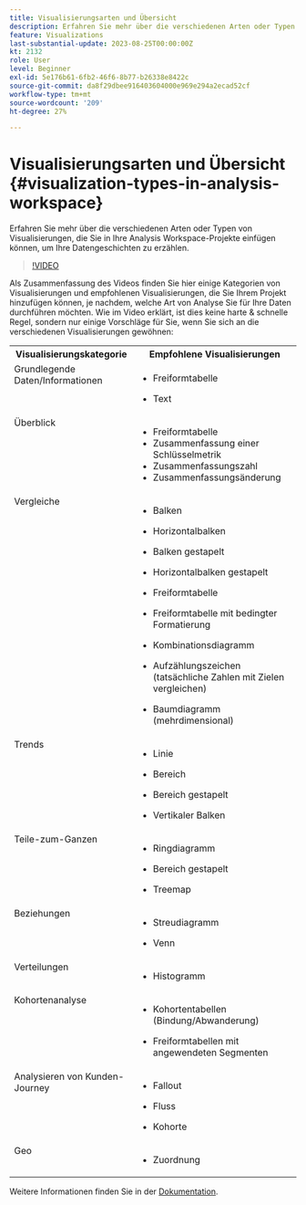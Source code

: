```yaml
---
title: Visualisierungsarten und Übersicht
description: Erfahren Sie mehr über die verschiedenen Arten oder Typen von Visualisierungen, die Sie in Ihre Analysis Workspace-Projekte einfügen können, um Ihre Datengeschichten zu erzählen.
feature: Visualizations
last-substantial-update: 2023-08-25T00:00:00Z
kt: 2132
role: User
level: Beginner
exl-id: 5e176b61-6fb2-46f6-8b77-b26338e8422c
source-git-commit: da8f29dbee916403604000e969e294a2ecad52cf
workflow-type: tm+mt
source-wordcount: '209'
ht-degree: 27%

---
```


# Visualisierungsarten und Übersicht {#visualization-types-in-analysis-workspace}

Erfahren Sie mehr über die verschiedenen Arten oder Typen von Visualisierungen, die Sie in Ihre Analysis Workspace-Projekte einfügen können, um Ihre Datengeschichten zu erzählen.

>[!VIDEO](https://video.tv.adobe.com/v/37516/?quality=12&learn=on&captions=ger)

Als Zusammenfassung des Videos finden Sie hier einige Kategorien von Visualisierungen und empfohlenen Visualisierungen, die Sie Ihrem Projekt hinzufügen können, je nachdem, welche Art von Analyse Sie für Ihre Daten durchführen möchten. Wie im Video erklärt, ist dies keine harte &amp; schnelle Regel, sondern nur einige Vorschläge für Sie, wenn Sie sich an die verschiedenen Visualisierungen gewöhnen:

<table style="max-width: 1214px;">
<tr>
    <th>
        Visualisierungskategorie
    </th>
    <th>
        Empfohlene Visualisierungen
    </th>
</tr>
<tr>
  <td style="vertical-align: top;">Grundlegende Daten/Informationen
  </td>

<td style="vertical-align: top;">

* Freiformtabelle
* Text

  </td>
</tr>
<tr>
  <td style="vertical-align: top;">Überblick
  </td>

<td style="vertical-align: top;">

* Freiformtabelle
* Zusammenfassung einer Schlüsselmetrik
* Zusammenfassungszahl
* Zusammenfassungsänderung

</td>
</tr>
<tr>
  <td style="vertical-align: top;">Vergleiche
  </td>

<td style="vertical-align: top;">

* Balken
* Horizontalbalken
* Balken gestapelt
* Horizontalbalken gestapelt
* Freiformtabelle
* Freiformtabelle mit bedingter Formatierung
* Kombinationsdiagramm
* Aufzählungszeichen (tatsächliche Zahlen mit Zielen vergleichen)
* Baumdiagramm (mehrdimensional)

  </td>
</tr>
<tr>
  <td style="vertical-align: top;">Trends
  </td>

<td style="vertical-align: top;">

* Linie
* Bereich
* Bereich gestapelt
* Vertikaler Balken

  </td>
</tr>
<tr>
  <td style="vertical-align: top;">Teile-zum-Ganzen
  </td>

<td style="vertical-align: top;">

* Ringdiagramm
* Bereich gestapelt
* Treemap

  </td>
</tr>
<tr>
  <td style="vertical-align: top;">Beziehungen
  </td>

<td style="vertical-align: top;">

* Streudiagramm
* Venn

  </td>
</tr>
<tr>
  <td style="vertical-align: top;">Verteilungen
  </td>

<td style="vertical-align: top;">

* Histogramm

  </td>
</tr>
<tr>
  <td style="vertical-align: top;">Kohortenanalyse
  </td>

<td style="vertical-align: top;">

* Kohortentabellen (Bindung/Abwanderung)
* Freiformtabellen mit angewendeten Segmenten

  </td>
</tr>
<tr>
  <td style="vertical-align: top;">Analysieren von Kunden-Journey
  </td>

<td style="vertical-align: top;">

* Fallout
* Fluss
* Kohorte

  </td>
</tr>
<tr>
  <td style="vertical-align: top;">Geo
  </td>

<td style="vertical-align: top;">

* Zuordnung

  </td>
</tr>


</table>

Weitere Informationen finden Sie in der [Dokumentation](https://experienceleague.adobe.com/docs/analytics/analyze/analysis-workspace/visualizations/freeform-analysis-visualizations.html?lang=de).
